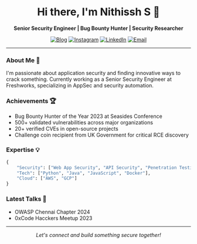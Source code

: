 <h1 align="center">Hi there, I'm Nithissh S 👋</h1>

<p align="center">
  <strong>Senior Security Engineer | Bug Bounty Hunter | Security Researcher</strong>
</p>
<p align="center">
  <a href="https://blog.nithissh.xyz"><img src="https://img.shields.io/badge/Blog-black?style=for-the-badge&logo=ghost&logoColor=white" alt="Blog"></a>
  <a href="https://instagram.com/nit_hissh"><img src="https://img.shields.io/badge/Instagram-black?style=for-the-badge&logo=instagram&logoColor=white" alt="Instagram"></a>
  <a href="https://linkedin.com/in/nithisshs"><img src="https://img.shields.io/badge/LinkedIn-black?style=for-the-badge&logo=linkedin&logoColor=white" alt="LinkedIn"></a>
  <a href="mailto:realnits@gmail.com"><img src="https://img.shields.io/badge/Email-black?style=for-the-badge&logo=microsoft-outlook&logoColor=white" alt="Email"></a>
</p>


---

### About Me 🚀

I'm passionate about application security and finding innovative ways to crack something. Currently working as a Senior Security Engineer at Freshworks, specializing in AppSec and security automation.

### Achievements 🏆
- Bug Bounty Hunter of the Year 2023 at Seasides Conference
- 500+ validated vulnerabilities across major organizations
- 20+ verified CVEs in open-source projects
- Challenge coin recipient from UK Government for critical RCE discovery

### Expertise 💡
```python
{
    "Security": ["Web App Security", "API Security", "Penetration Testing", "Program management", "Bugbounty"],
    "Tech": ["Python", "Java", "JavaScript", "Docker"],
    "Cloud": ["AWS", "GCP"]
}
```

### Latest Talks 🎤
- OWASP Chennai Chapter 2024
- 0xCode Hacckers Meetup 2023

---

<p align="center">
  <i>Let's connect and build something secure together!</i>
</p>
